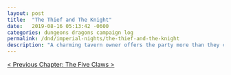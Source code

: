 ```yaml
---
layout: post
title:  "The Thief and The Knight"
date:   2019-08-16 05:13:42 -0600
categories: dungeons dragons campaign log
permalink: /dnd/imperial-nights/the-thief-and-the-knight
description: "A charming tavern owner offers the party more than they can afford. A brave knight offers all he has."
---
```


[&lt; Previous Chapter: The Five Claws >](/dnd/imperial-nights/the-five-claws)
